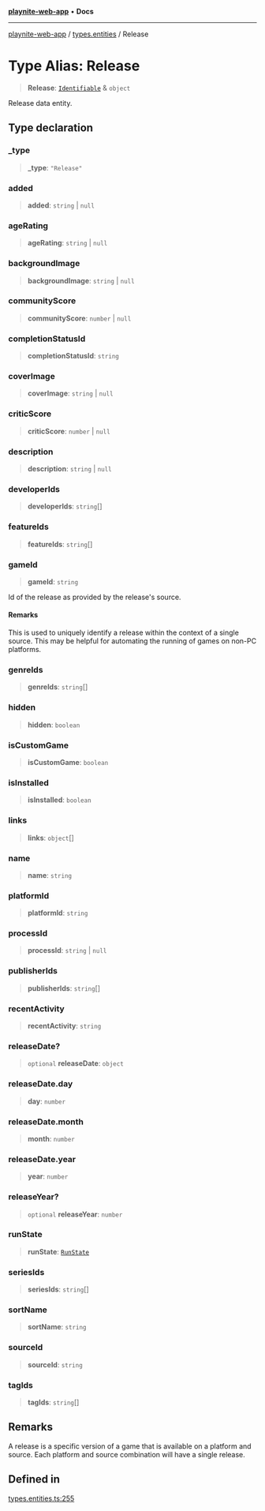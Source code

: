 [**playnite-web-app**](../../README.md) • **Docs**

***

[playnite-web-app](../../README.md) / [types.entities](../README.md) / Release

# Type Alias: Release

> **Release**: [`Identifiable`](Identifiable.md) & `object`

Release data entity.

## Type declaration

### \_type

> **\_type**: `"Release"`

### added

> **added**: `string` \| `null`

### ageRating

> **ageRating**: `string` \| `null`

### backgroundImage

> **backgroundImage**: `string` \| `null`

### communityScore

> **communityScore**: `number` \| `null`

### completionStatusId

> **completionStatusId**: `string`

### coverImage

> **coverImage**: `string` \| `null`

### criticScore

> **criticScore**: `number` \| `null`

### description

> **description**: `string` \| `null`

### developerIds

> **developerIds**: `string`[]

### featureIds

> **featureIds**: `string`[]

### gameId

> **gameId**: `string`

Id of the release as provided by the release's source.

#### Remarks

This is used to uniquely identify a release within the context of a single source. This may be helpful for automating the running of games on non-PC platforms.

### genreIds

> **genreIds**: `string`[]

### hidden

> **hidden**: `boolean`

### isCustomGame

> **isCustomGame**: `boolean`

### isInstalled

> **isInstalled**: `boolean`

### links

> **links**: `object`[]

### name

> **name**: `string`

### platformId

> **platformId**: `string`

### processId

> **processId**: `string` \| `null`

### publisherIds

> **publisherIds**: `string`[]

### recentActivity

> **recentActivity**: `string`

### releaseDate?

> `optional` **releaseDate**: `object`

### releaseDate.day

> **day**: `number`

### releaseDate.month

> **month**: `number`

### releaseDate.year

> **year**: `number`

### releaseYear?

> `optional` **releaseYear**: `number`

### runState

> **runState**: [`RunState`](RunState.md)

### seriesIds

> **seriesIds**: `string`[]

### sortName

> **sortName**: `string`

### sourceId

> **sourceId**: `string`

### tagIds

> **tagIds**: `string`[]

## Remarks

A release is a specific version of a game that is available on a platform and source. Each platform and source combination will have a single release.

## Defined in

[types.entities.ts:255](https://github.com/andrew-codes/playnite-web/blob/b12c00aa5efc9dc023a4ce8e8c83b2976a33cb84/apps/playnite-web/src/server/data/types.entities.ts#L255)
